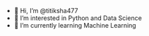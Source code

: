 - 👋 Hi, I’m @titiksha477
- 👀 I’m interested in Python and Data Science
- 🌱 I’m currently learning Machine Learning

<!---
titiksha477/titiksha477 is a ✨ special ✨ repository because its `README.md` (this file) appears on your GitHub profile.
You can click the Preview link to take a look at your changes.
--->
